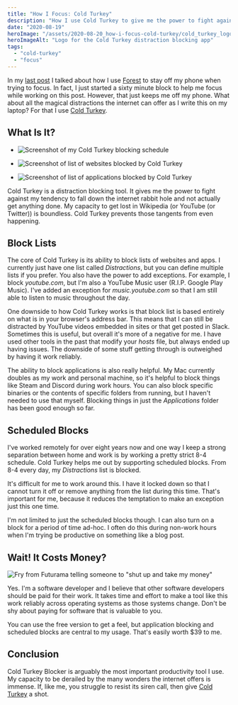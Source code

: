 ```yaml
---
title: "How I Focus: Cold Turkey"
description: "How I use Cold Turkey to give me the power to fight against my tendency to fall down the internet rabbit hole and not actually get anything done."
date: "2020-08-19"
heroImage: "/assets/2020-08-20_how-i-focus-cold-turkey/cold_turkey_logo.png"
heroImageAlt: "Logo for the Cold Turkey distraction blocking app"
tags: 
  - "cold-turkey"
  - "focus"
---
```


In my [last post](https://brianmeeker.me/2020/08/07/how-i-focus-forest/) I talked about how I use [Forest](https://www.forestapp.cc/) to stay off my phone when trying to focus. In fact, I just started a sixty minute block to help me focus while working on this post. However, that just keeps me off my phone. What about all the magical distractions the internet can offer as I write this on my laptop? For that I use [Cold Turkey](https://getcoldturkey.com/).

## What Is It?

- ![Screenshot of my Cold Turkey blocking schedule](/assets/2020-08-20_how-i-focus-cold-turkey/cold_turkey_block_schedule.png)
    
- ![Screenshot of list of websites blocked by Cold Turkey](/assets/2020-08-20_how-i-focus-cold-turkey/cold_turkey_website_list.png)
    
- ![Screenshot of list of applications blocked by Cold Turkey](/assets/2020-08-20_how-i-focus-cold-turkey/cold_turkey_applications_list.png)
    

Cold Turkey is a distraction blocking tool. It gives me the power to fight against my tendency to fall down the internet rabbit hole and not actually get anything done. My capacity to get lost in Wikipedia (or YouTube (or Twitter)) is boundless. Cold Turkey prevents those tangents from even happening.

## Block Lists

The core of Cold Turkey is its ability to block lists of websites and apps. I currently just have one list called _Distractions_, but you can define multiple lists if you prefer. You also have the power to add exceptions. For example, I block _youtube.com_, but I'm also a YouTube Music user (R.I.P. Google Play Music). I've added an exception for _music.youtube.com_ so that I am still able to listen to music throughout the day.

One downside to how Cold Turkey works is that block list is based entirely on what is in your browser's address bar. This means that I can still be distracted by YouTube videos embedded in sites or that get posted in Slack. Sometimes this is useful, but overall it's more of a negative for me. I have used other tools in the past that modify your _hosts_ file, but always ended up having issues. The downside of some stuff getting through is outweighed by having it work reliably.

The ability to block applications is also really helpful. My Mac currently doubles as my work and personal machine, so it's helpful to block things like Steam and Discord during work hours. You can also block specific binaries or the contents of specific folders from running, but I haven't needed to use that myself. Blocking things in just the _Applications_ folder has been good enough so far.

## Scheduled Blocks

I've worked remotely for over eight years now and one way I keep a strong separation between home and work is by working a pretty strict 8-4 schedule. Cold Turkey helps me out by supporting scheduled blocks. From 8-4 every day, my _Distractions_ list is blocked.

It's difficult for me to work around this. I have it locked down so that I cannot turn it off or remove anything from the list during this time. That's important for me, because it reduces the temptation to make an exception just this one time.

I'm not limited to just the scheduled blocks though. I can also turn on a block for a period of time ad-hoc. I often do this during non-work hours when I'm trying be productive on something like a blog post.

## Wait! It Costs Money?

![Fry from Futurama telling someone to "shut up and take my money"](/assets/2020-08-20_how-i-focus-cold-turkey/shut_up_and_take_my_money.jpg)

Yes. I'm a software developer and I believe that other software developers should be paid for their work. It takes time and effort to make a tool like this work reliably across operating systems as those systems change. Don't be shy about paying for software that is valuable to you.

You can use the free version to get a feel, but application blocking and scheduled blocks are central to my usage. That's easily worth $39 to me.

## Conclusion

Cold Turkey Blocker is arguably the most important productivity tool I use. My capacity to be derailed by the many wonders the internet offers is immense. If, like me, you struggle to resist its siren call, then give [Cold Turkey](https://getcoldturkey.com/) a shot.
